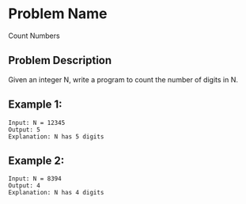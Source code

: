 # Problem Name 
Count Numbers

## Problem Description

Given an integer N, write a program to count the number of digits in N.

## Example 1:
```
Input: N = 12345
Output: 5
Explanation: N has 5 digits
```

## Example 2:
```
Input: N = 8394
Output: 4
Explanation: N has 4 digits
```